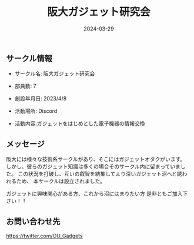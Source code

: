 ﻿---
title: '阪大ガジェット研究会'
excerpt: ''
date: '2024-03-29'
iconImage: '/assets/default/icon.png'
coverImage: '/assets/default/cover.jpg'
ogImage:
  url: '/assets/default/cover.jpg'
tags:
  - 'サークル'
---

## サークル情報
- サークル名: 阪大ガジェット研究会
- 部員数: 7
- 創設年月日: 2023/4/8
- 活動場所: Discord

- 活動内容:ガジェットをはじめとした電子機器の情報交換

## メッセージ
阪大には様々な技術系サークルがあり、そこにはガジェットオタクがいます。
しかし、彼らのガジェット知識は多くの場合そのサークル内に留まっていました。
この状況を打破し、互いの叡智を結集してより深いガジェット沼へと誘われるため、
本サークルは設立されました。

ガジェットに興味関心がある方、これから沼にはまりたい方
是非ともご加入下さい！！


## お問い合わせ先
https://twitter.com/OU_Gadgets

